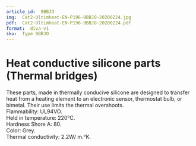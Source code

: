 ```yaml
---
article_id:  9BBJO
img:  Cat2-Ultimheat-EN-P196-9BBJO-20200224.jpg
pdf:  Cat2-Ultimheat-EN-P196-9BBJO-20200224.pdf
format:  diva-v1
sku:  Type 9BBJO
---
```

# Heat conductive silicone parts (Thermal bridges)

These parts, made in thermally conducive silicone are designed to transfer 
heat from a heating element to an electronic sensor, thermostat bulb, 
or bimetal. Their use limits the thermal overshoots.  
Flammability: UL94VO.  
Held in temperature: 220℃.  
Hardness Shore A: 80.  
Color: Grey.  
Thermal conductivity: 2.2W/ m.°K.  


